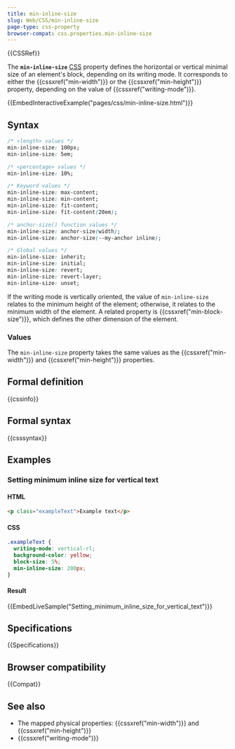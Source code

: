 ```yaml
---
title: min-inline-size
slug: Web/CSS/min-inline-size
page-type: css-property
browser-compat: css.properties.min-inline-size
---
```


{{CSSRef}}

The **`min-inline-size`** [CSS](/en-US/docs/Web/CSS) property defines the horizontal or vertical minimal size of an element's block, depending on its writing mode. It corresponds to either the {{cssxref("min-width")}} or the {{cssxref("min-height")}} property, depending on the value of {{cssxref("writing-mode")}}.

{{EmbedInteractiveExample("pages/css/min-inline-size.html")}}

## Syntax

```css
/* <length> values */
min-inline-size: 100px;
min-inline-size: 5em;

/* <percentage> values */
min-inline-size: 10%;

/* Keyword values */
min-inline-size: max-content;
min-inline-size: min-content;
min-inline-size: fit-content;
min-inline-size: fit-content(20em);

/* anchor-size() function values */
min-inline-size: anchor-size(width);
min-inline-size: anchor-size(--my-anchor inline);

/* Global values */
min-inline-size: inherit;
min-inline-size: initial;
min-inline-size: revert;
min-inline-size: revert-layer;
min-inline-size: unset;
```

If the writing mode is vertically oriented, the value of `min-inline-size` relates to the minimum height of the element; otherwise, it relates to the minimum width of the element. A related property is {{cssxref("min-block-size")}}, which defines the other dimension of the element.

### Values

The `min-inline-size` property takes the same values as the {{cssxref("min-width")}} and {{cssxref("min-height")}} properties.

## Formal definition

{{cssinfo}}

## Formal syntax

{{csssyntax}}

## Examples

### Setting minimum inline size for vertical text

#### HTML

```html
<p class="exampleText">Example text</p>
```

#### CSS

```css
.exampleText {
  writing-mode: vertical-rl;
  background-color: yellow;
  block-size: 5%;
  min-inline-size: 200px;
}
```

#### Result

{{EmbedLiveSample("Setting_minimum_inline_size_for_vertical_text")}}

## Specifications

{{Specifications}}

## Browser compatibility

{{Compat}}

## See also

- The mapped physical properties: {{cssxref("min-width")}} and {{cssxref("min-height")}}
- {{cssxref("writing-mode")}}
